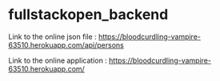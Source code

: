 # fullstackopen_backend

Link to the online json file :
https://bloodcurdling-vampire-63510.herokuapp.com/api/persons

Link to the online application :
https://bloodcurdling-vampire-63510.herokuapp.com/
